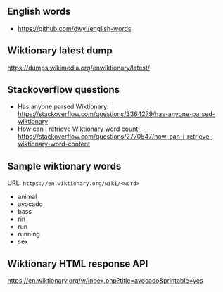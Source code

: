 ## English words

- https://github.com/dwyl/english-words

## Wiktionary latest dump

https://dumps.wikimedia.org/enwiktionary/latest/

## Stackoverflow questions

- Has anyone parsed Wiktionary: https://stackoverflow.com/questions/3364279/has-anyone-parsed-wiktionary
- How can I retrieve Wiktionary word count:
  https://stackoverflow.com/questions/2770547/how-can-i-retrieve-wiktionary-word-content

## Sample wiktionary words

URL: `https://en.wiktionary.org/wiki/<word>`

- animal
- avocado
- bass
- rin
- run
- running
- sex

## Wiktionary HTML response API

https://en.wiktionary.org/w/index.php?title=avocado&printable=yes
